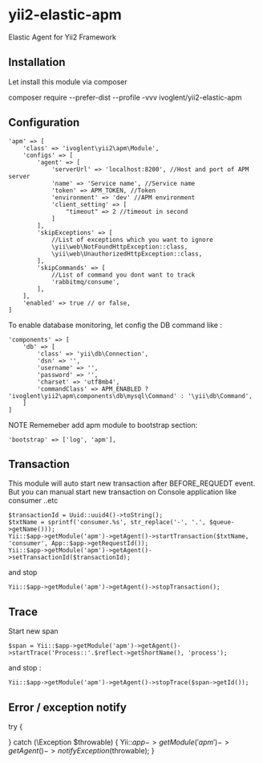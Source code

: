 # yii2-elastic-apm
Elastic Agent for Yii2 Framework

## Installation
Let install this module via composer

composer require --prefer-dist --profile -vvv ivoglent/yii2-elastic-apm
## Configuration
```
'apm' => [
    'class' => 'ivoglent\yii2\apm\Module',
    'configs' => [
        'agent' => [
            'serverUrl' => 'localhost:8200', //Host and port of APM server 
            'name' => 'Service name', //Service name 
            'token' => APM_TOKEN, //Token
            'environment' => 'dev' //APM environment
            'client_setting' => [
                "timeout" => 2 //timeout in second
            ]
        ],
        'skipExceptions' => [
            //List of exceptions which you want to ignore
            \yii\web\NotFoundHttpException::class,
            \yii\web\UnauthorizedHttpException::class,
        ],
        'skipCommands' => [
            //List of command you dont want to track
            'rabbitmq/consume',
        ],
    ],
    'enabled' => true // or false,
]
```

To enable database monitoring, let config the DB command like :
```
'components' => [
    'db' => [
        'class' => 'yii\db\Connection',
        'dsn' => '',
        'username' => '',
        'password' => '',
        'charset' => 'utf8mb4',
        'commandClass' => APM_ENABLED ? 'ivoglent\yii2\apm\components\db\mysql\Command' : '\yii\db\Command',
    ]
]
```
NOTE Rememeber add apm module to bootstrap section:
```
'bootstrap' => ['log', 'apm'],
```
## Transaction
This module will auto start new transaction after BEFORE_REQUEDT event. But you can manual start new transaction on Console application like consumer ..etc
```
$transactionId = Uuid::uuid4()->toString();
$txtName = sprintf('consumer.%s', str_replace('-', '.', $queue->getName()));
Yii::$app->getModule('apm')->getAgent()->startTransaction($txtName, 'consumer', App::$app->getRequestId());
Yii::$app->getModule('apm')->getAgent()->setTransactionId($transactionId);
```
and stop
```
Yii::$app->getModule('apm')->getAgent()->stopTransaction();
```

## Trace
Start new span
```
$span = Yii::$app->getModule('apm')->getAgent()->startTrace('Process::'.$reflect->getShortName(), 'process');
```
and stop :
```
Yii::$app->getModule('apm')->getAgent()->stopTrace($span->getId());
```

## Error / exception notify
try {

} catch (\Exception $throwable) {
    Yii::$app->getModule('apm')->getAgent()->notifyException($throwable);
}

